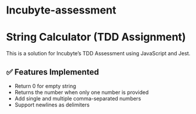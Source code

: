 # Incubyte-assessment

# String Calculator (TDD Assignment)

This is a solution for Incubyte’s TDD Assessment using JavaScript and Jest.

## ✅ Features Implemented
- Return 0 for empty string
- Returns the number when only one number is provided
- Add single and multiple comma-separated numbers
- Support newlines as delimiters
